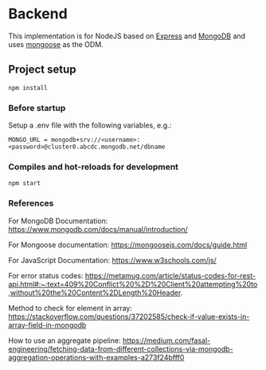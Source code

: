 # Backend

This implementation is for NodeJS based on [Express](https://expressjs.com/) and [MongoDB](https://www.mongodb.com/) and uses [mongoose](https://mongoosejs.com/) as the ODM.

## Project setup
```
npm install
```

### Before startup 
Setup a .env file with the following variables, e.g.:

```
MONGO_URL = mongodb+srv://<username>:<password>@cluster0.abcdc.mongodb.net/dbname
```

### Compiles and hot-reloads for development
```
npm start
```
### References

For MongoDB Documentation:
https://www.mongodb.com/docs/manual/introduction/

For Mongoose documentation:
https://mongoosejs.com/docs/guide.html

For JavaScript Documentation:
https://www.w3schools.com/js/

For error status codes:
https://metamug.com/article/status-codes-for-rest-api.html#:~:text=409%20Conflict%20%2D%20Client%20attempting%20to,without%20the%20Content%2DLength%20Header.

Method to check for element in array:
https://stackoverflow.com/questions/37202585/check-if-value-exists-in-array-field-in-mongodb

How to use an aggregate pipeline:
https://medium.com/fasal-engineering/fetching-data-from-different-collections-via-mongodb-aggregation-operations-with-examples-a273f24bfff0
